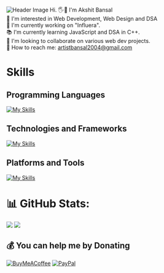 ![Header Image](./GitHub%20Profile%20Header%20Image.png)
Hi. 🖐🤝 I'm Akshit Bansal<br>👀 I'm interested in Web Development, Web Design and DSA<br>🔭 I'm currently working on "Influera".<br>📚 I'm currently learning JavaScript and DSA in C++.<br>🤝 I'm looking to collaborate on various web dev projects.<br>📖 How to reach me: artistbansal2004@gmail.com<br>

# Skills
## Programming Languages
[![My Skills](https://skillicons.dev/icons?i=c,cpp,git,js,py,sql)](https://skillicons.dev)
## Technologies and Frameworks
[![My Skills](https://skillicons.dev/icons?i=css,html,md,bootstrap,jquery,nodejs,npm,express,htmx,mysql)](https://skillicons.dev)
## Platforms and Tools
[![My Skills](https://skillicons.dev/icons?i=clion,github,gmail,ai,instagram,linkedin,linux,notion,ps,ubuntu,vscode,windows,stackoverflow,svg,figma,autocad,cmake,codepen,discord)](https://skillicons.dev)

# 📊 GitHub Stats:
![](https://github-readme-streak-stats.herokuapp.com/?user=akshit-bansal11&theme=dark&hide_border=false)
![](https://github-readme-stats.vercel.app/api/top-langs/?username=akshit-bansal11&theme=dark&hide_border=false&include_all_commits=true&count_private=false&layout=compact)

  ## 💰 You can help me by Donating
  [![BuyMeACoffee](https://img.shields.io/badge/Buy%20Me%20a%20Coffee-ffdd00?style=for-the-badge&logo=buy-me-a-coffee&logoColor=black)](https://buymeacoffee.com/akshit_bansal11) [![PayPal](https://img.shields.io/badge/PayPal-00457C?style=for-the-badge&logo=paypal&logoColor=white)](https://paypal.me/AkshitBansal141) 
